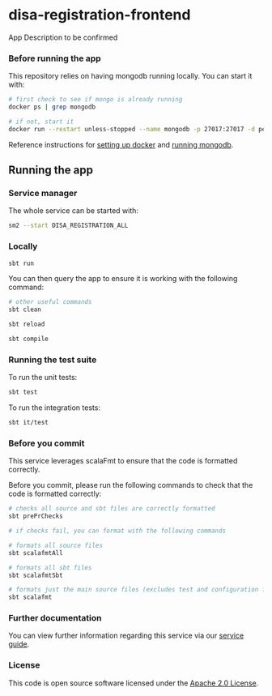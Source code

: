 
# disa-registration-frontend
App Description to be confirmed

### Before running the app

This repository relies on having mongodb running locally. You can start it with:

```bash
# first check to see if mongo is already running
docker ps | grep mongodb

# if not, start it
docker run --restart unless-stopped --name mongodb -p 27017:27017 -d percona/percona-server-mongodb:7.0 --replSet rs0
```

Reference instructions for [setting up docker](https://docs.tax.service.gov.uk/mdtp-handbook/documentation/developer-set-up/install-docker.html) and [running mongodb](https://docs.tax.service.gov.uk/mdtp-handbook/documentation/developer-set-up/set-up-mongodb.html#install-mongodb-applesilicon-mac).

## Running the app
### Service manager
The whole service can be started with:
```bash
sm2 --start DISA_REGISTRATION_ALL
```

### Locally

```bash
sbt run
```

You can then query the app to ensure it is working with the following command:

```bash
# other useful commands
sbt clean

sbt reload

sbt compile
```

### Running the test suite

To run the unit tests:

```bash
sbt test
```

To run the integration tests:

```bash
sbt it/test
```

### Before you commit

This service leverages scalaFmt to ensure that the code is formatted correctly.

Before you commit, please run the following commands to check that the code is formatted correctly:

```bash
# checks all source and sbt files are correctly formatted
sbt prePrChecks

# if checks fail, you can format with the following commands

# formats all source files
sbt scalafmtAll

# formats all sbt files
sbt scalafmtSbt

# formats just the main source files (excludes test and configuration files)
sbt scalafmt
```
### Further documentation

You can view further information regarding this service via our [service guide](#).

### License

This code is open source software licensed under the [Apache 2.0 License]("http://www.apache.org/licenses/LICENSE-2.0.html").